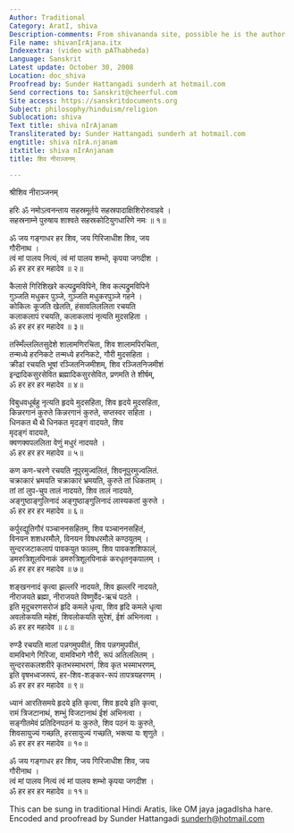```yaml
---
Author: Traditional
Category: AratI, shiva
Description-comments: From shivananda site, possible he is the author
File name: shivanIrAjana.itx
Indexextra: (video with pAThabheda)
Language: Sanskrit
Latest update: October 30, 2008
Location: doc_shiva
Proofread by: Sunder Hattangadi sunderh at hotmail.com
Send corrections to: Sanskrit@cheerful.com
Site access: https://sanskritdocuments.org
Subject: philosophy/hinduism/religion
Sublocation: shiva
Text title: shiva nIrAjanam
Transliterated by: Sunder Hattangadi sunderh at hotmail.com
engtitle: shiva nIrA.njanam
itxtitle: shiva nIrAnjanam
title: शिव नीराञ्जनम्

---
```

  
 श्रीशिव नीराञ्जनम्   
  
हरिः ॐ नमोऽत्वनन्ताय सहस्रमूर्तये सहस्रपादाक्षिशिरोरुवाहवे ।  
सहस्रनाम्ने पुरुषाय शाश्वते सहस्रकोटियुगधारिणे नमः ॥ १॥  
  
ॐ जय गङ्गाधर हर शिव, जय गिरिजाधीश शिव, जय  
गौरीनाथ ।  
त्वं मां पालय नित्यं, त्वं मां पालय शम्भो, कृपया जगदीश ।  
ॐ हर हर हर महादेव ॥ २॥  
  
कैलासे गिरिशिखरे कल्पद्रुमविपिने, शिव कल्पद्रुमविपिने  
गुञ्जति मधुकर पुञ्जे, गुञ्जति मधुकरपुञ्जे गहने ।  
कोकिलः कूजति खेलति, हंसावलिललिता रचयति  
कलाकलापं रचयति, कलाकलापं नृत्यति मुदसहिता ।  
ॐ हर हर हर महादेव ॥ ३॥  
  
तस्मिँल्ललितसुदेशे शालामणिरचिता, शिव शालामपिरचिता,  
तन्मध्ये हरनिकटे तन्मध्ये हरनिकटे, गौरी मुदसहिता ।  
क्रीडां रचयति भूषां रञ्जितनिजमीशम्, शिव रञ्जितनिजमीशं  
इन्द्रादिकसुरसेवित ब्रह्मादिकसुरसेवित, प्रणमति ते शीर्षम्,  
ॐ हर हर हर महादेव ॥ ४॥  
  
विबुधवधूर्बहु नृत्यति हृदये मुदसहिता, शिव हृदये मुदसहिता,  
किन्नरगानं कुरुते किन्नरगानं कुरुते, सप्तस्वर सहिता ।  
धिनकत थै थै धिनकत मृदङ्गं वादयते, शिव  
मृदङ्गं वादयते,  
क्वणक्वपललिता वेणुं मधुरं नादयते ।  
ॐ हर हर हर महादेव ॥ ५॥  
  
कण कण-चरणे रचयति नूपुरमुज्वलितं, शिवनूपुरमुज्वलितं.  
चक्राकारं भ्रमयति चक्राकारं भ्रमयति, कुरुते तां धिकताम् ।  
तां तां लुप-चुप तालं नादयते, शिव तालं नादयते,  
अङ्गुष्ठाङ्गुलिनादं अङ्गुष्ठाङ्गुलिनादं लास्यकतां कुरुते ।  
ॐ हर हर हर महादेव ॥ ६॥  
  
कर्पुरद्युतिगौरं पञ्चाननसहितम्, शिव पञ्चाननसहितं,  
विनयन शशधरमौले, विनयन विषधरमौले कण्ठयुतम् ।  
सुन्दरजटाकलापं पावकयुत फालम्, शिव पावकशशिफालं,  
डमरुत्रिशूलपिनाकं डमरुत्रिशूलपिनाकं करधृतनृकपालम् ।  
ॐ हर हर हर महादेव ॥ ७॥  
  
शङ्खननादं कृत्वा झल्लरि नादयते, शिव झल्लरि नादयते,  
नीराजयते ब्रह्मा, नीराजयते विष्णुर्वेद-ऋचं पठते ।  
इति मृदुचरणसरोजं हृदि कमले धृत्वा, शिव हृदि कमले धृत्वा  
अवलोकयति महेशं, शिवलोकयति सुरेशं, ईशं अभिनत्वा ।  
ॐ हर हर महादेव ॥ ८॥  
  
रुण्डै रचयति मालां पन्नगमुपवीतं, शिव पन्नगमुपवीतं,  
वामविभागे गिरिजा, वामविभागे गौरी, रूपं अतिललितम् ।  
सुन्दरसकलशरीरे कृतभस्माभरणं, शिव कृत भस्माभरणम्,  
इति वृषभध्वजरूपं, हर-शिव-शङ्कर-रूपं तापत्रयहरणम् ।  
ॐ हर हर हर महादेव ॥ ९॥  
  
ध्यानं आरतिसमये हृदये इति कृत्वा, शिव हृदये इति कृत्वा,  
रामं त्रिजटानाथं, शम्भुं विजटानाथं ईशं अभिनत्वा ।  
सङ्गीतमेवं प्रतिदिनपठनं यः कुरुते, शिव पठनं यः कुरुते,  
शिवसायुज्यं गच्छति, हरसायुज्यं गच्छति, भक्त्या यः शृणुते ।  
ॐ हर हर हर महादेव ॥ १०॥  
  
ॐ जय गङ्गाधर हर शिव, जय गिरिजाधीश शिव, जय  
गौरीनाथ ।  
त्वं मां पालय नित्यं त्वं मां पालय शम्भो कृपया जगदीश ।  
ॐ हर हर हर महादेव ॥ ११॥  
  
  
This can be sung in traditional Hindi Aratis, like OM jaya jagadIsha hare.  
Encoded and proofread by Sunder Hattangadi sunderh@hotmail.com  
  

